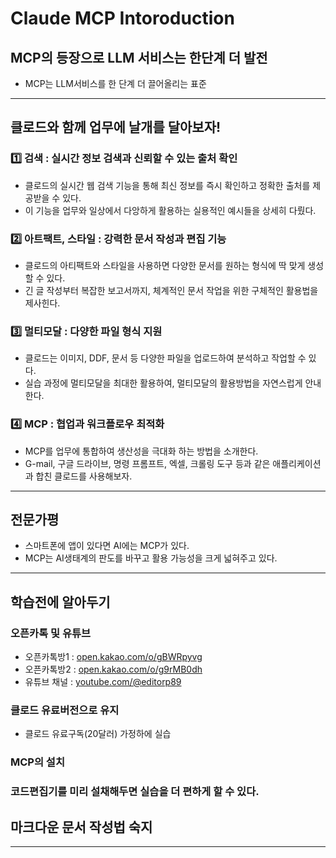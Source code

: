 # Claude MCP Intoroduction

## MCP의 등장으로 LLM 서비스는 한단계 더 발전

- MCP는 LLM서비스를 한 단계 더 끌어올리는 표준

---
## 클로드와 함께 업무에 날개를 달아보자!

### 1️⃣ 검색 : 실시간 정보 검색과 신뢰할 수 있는 출처 확인
- 클로드의 실시간 웹 검색 기능을 통해 최신 정보를 즉시 확인하고 정확한 출처를 제공받을 수 있다.
- 이 기능을 업무와 일상에서 다앙하게 활용하는 실용적인 예시들을 상세히 다뤘다.

### 2️⃣ 아트팩트, 스타일 : 강력한 문서 작성과 편집 기능
- 클로드의 아티팩트와 스타일을 사용하면 다양한 문서를 원하는 형식에 딱 맞게 생성할 수 있다.
- 긴 글 작성부터 복잡한 보고서까지, 체계적인 문서 작업을 위한 구체적인 활용법을 제사힌다.

### 3️⃣ 멀티모달 : 다양한 파일 형식 지원
- 클로드는 이미지, DDF, 문서 등 다양한 파일을 업로드하여 분석하고 작업할 수 있다.
- 실습 과정에 멀티모달을 최대한 활용하여, 멀티모달의 활용방법을 자연스럽게 안내한다.

### 4️⃣ MCP : 협업과 워크플로우 최적화 
- MCP를 업무에 통합하여 생산성을 극대화 하는 방법을 소개한다.
- G-mail, 구글 드라이브, 명령 프롬프트, 엑셀, 크롤링 도구 등과 같은 애플리케이션과 합친 클로드를 사용해보자.

---
## 전문가평

- 스마트폰에 앱이 있다면 AI에는 MCP가 있다. 
- MCP는 AI생태계의 판도를 바꾸고 활용 가능성을 크게 넓혀주고 있다.

---
## 학습전에 알아두기

### 오픈카톡 및 유튜브
- 오픈카톡방1 : [open.kakao.com/o/gBWRpyvg](https://open.kakao.com/o/gBWRpyvg)
- 오픈카톡방2 : [open.kakao.com/o/g9rMB0dh](https://open.kakao.com/o/g9rMB0dh)
- 유튜브 채널 : [youtube.com/@editorp89](https://www.youtube.com/@editorp89)

### 클로드 유료버전으로 유지
- 클로드 유료구독(20달러) 가정하에 실습


### MCP의 설치


### 코드편집기를 미리 설채해두면 실습을 더 편하게 할 수 있다.


## 마크다운 문서 작성법 숙지


---